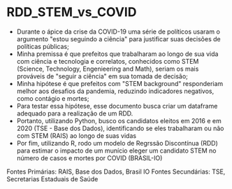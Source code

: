 # RDD_STEM_vs_COVID

- Durante o ápice da crise da COVID-19 uma série de políticos usaram o argumento "estou seguindo a ciência" para justificar suas decisões de políticas públicas;
- Minha premissa é que prefeitos que trabalharam ao longo de sua vida com ciência e tecnologia e correlatos, conhecidos como STEM (Science, Technology, Engenieering and Math), seriam os mais prováveis de "seguir a ciência" em sua tomada de decisão;
- Minha hipótese é que prefeitos com "STEM background" responderiam melhor aos desafios da pandemia, reduzindo indicadores negativos, como contágio e mortes;
- Para testar essa hipótese, esse documento busca criar um dataframe adequado para a realização de um RDD.
- Portanto, utilizando Python, busco os candidatos eleitos em 2016 e em 2020 (TSE - Base dos Dados), identificando se eles trabalharam ou não com STEM (RAIS) ao longo de suas vidas
- Por fim, utilizando R, rodo um modelo de Regrssão Discontínua (RDD) para estimar o impacto de um munício eleger um candidato STEM no número de casos e mortes por COVID (BRASIL-IO)


Fontes Primárias: RAIS, Base dos Dados, Brasil IO
Fontes Secundárias: TSE, Secretarias Estaduais de Saúde
